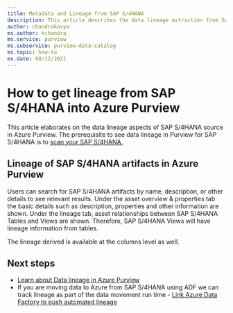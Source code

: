 ```yaml
---
title: Metadata and Lineage from SAP S/4HANA
description: This article describes the data lineage extraction from SAP S/4HANA source.
author: chandrakavya
ms.author: kchandra
ms.service: purview
ms.subservice: purview-data-catalog
ms.topic: how-to
ms.date: 08/12/2021
---
```

# How to get lineage from SAP S/4HANA into Azure Purview

This article elaborates on the data lineage aspects of SAP S/4HANA source in Azure Purview. The prerequisite to see data lineage in Purview for SAP S/4HANA is to [scan your SAP S/4HANA.](../purview/register-scan-saps4hana-source.md) 

## Lineage of SAP S/4HANA artifacts in Azure Purview

Users can search for SAP S/4HANA artifacts by name, description, or other details to see relevant results. Under the asset overview & properties tab the basic details such as description, properties and other information are shown. Under the lineage tab, asset relationships between SAP S/4HANA Tables and Views are shown. Therefore, SAP S/4HANA Views will have lineage information from tables. 

The lineage derived is available at the columns level as well.

## Next steps

- [Learn about Data lineage in Azure Purview](catalog-lineage-user-guide.md)
- If you are moving data to Azure from SAP S/4HANA using ADF we can track lineage as part of the data movement run time - [Link Azure Data Factory to push automated lineage](how-to-link-azure-data-factory.md)
